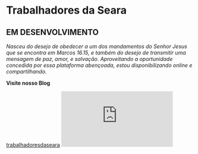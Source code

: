 # Trabalhadores da Seara
## EM DESENVOLVIMENTO

_Nasceu do desejo de obedecer a um dos mandamentos do Senhor Jesus que se encontra em Marcos 16.15, e também do desejo de transmitir uma mensagem de paz, amor, e salvação. Aproveitando a oportunidade concedida por essa plataforma abençoada, estou disponibilizando online e compartilhando._

**Visite nosso Blog** 

[trabalhadoresdaseara](https://mlssystem.github.io/trabalhadoresdaseara/) ![Jesus-o-Cordeiro-e-o-Leao](https://mlssystem.github.io/trabalhadoresdaseara/blog.html)
